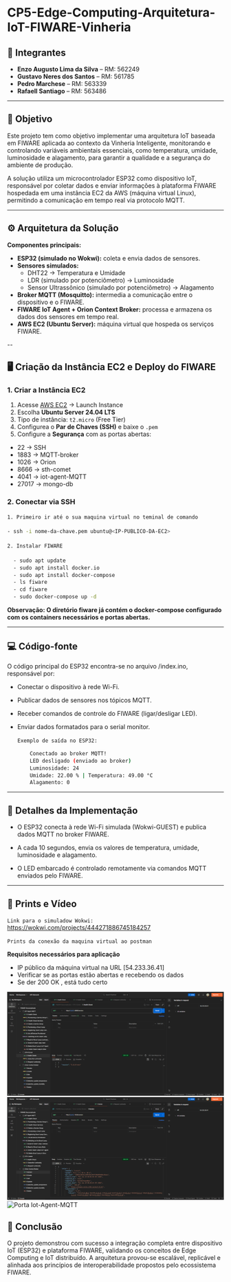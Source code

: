 # CP5-Edge-Computing-Arquitetura-IoT-FIWARE-Vinheria


## 👥 Integrantes
- **Enzo Augusto Lima da Silva** – RM: 562249  
- **Gustavo Neres dos Santos** – RM: 561785  
- **Pedro Marchese** – RM: 563339  
- **Rafaell Santiago** – RM: 563486  

---

## 🎯 Objetivo
Este projeto tem como objetivo implementar uma arquitetura IoT baseada em FIWARE aplicada ao contexto da Vinheria Inteligente, monitorando e controlando variáveis ambientais essenciais, como temperatura, umidade, luminosidade e alagamento, para garantir a qualidade e a segurança do ambiente de produção.

A solução utiliza um microcontrolador ESP32 como dispositivo IoT, responsável por coletar dados e enviar informações à plataforma FIWARE hospedada em uma instância EC2 da AWS (máquina virtual Linux), permitindo a comunicação em tempo real via protocolo MQTT.

---

## ⚙️ Arquitetura da Solução

**Componentes principais:**
- **ESP32 (simulado no Wokwi):** coleta e envia dados de sensores.  
- **Sensores simulados:**
  - DHT22 → Temperatura e Umidade  
  - LDR (simulado por potenciômetro) → Luminosidade  
  - Sensor Ultrassônico (simulado por potenciômetro) → Alagamento  
- **Broker MQTT (Mosquitto):** intermedia a comunicação entre o dispositivo e o FIWARE.  
- **FIWARE IoT Agent + Orion Context Broker:** processa e armazena os dados dos sensores em tempo real.  
- **AWS EC2 (Ubuntu Server):** máquina virtual que hospeda os serviços FIWARE.

--

## 🖥️ Criação da Instância EC2 e Deploy do FIWARE

### 1. Criar a Instância EC2

  1. Acesse [AWS EC2](https://aws.amazon.com/ec2/) → Launch Instance
  2. Escolha **Ubuntu Server 24.04 LTS**
  3. Tipo de instância: `t2.micro` (Free Tier)
  4. Configurea o **Par de Chaves (SSH)** e baixe o `.pem`
  5. Configure a **Segurança** com as portas abertas:
  - 22 → SSH
  - 1883 → MQTT-broker
  - 1026 → Orion 
  - 8666 → sth-comet
  - 4041 → iot-agent-MQTT
  - 27017 → mongo-db

### 2. Conectar via SSH
```bash
1. Primeiro ir até o sua maquina virtual no teminal de comando

- ssh -i nome-da-chave.pem ubuntu@<IP-PUBLICO-DA-EC2>

2. Instalar FIWARE

  - sudo apt update
  - sudo apt install docker.io 
  - sudo apt install docker-compose
  - ls fiware
  - cd fiware
  - sudo docker-compose up -d
```
**Observação: O diretório fiware já contém o docker-compose configurado com os containers necessários e portas abertas.**

---

## 💻 Código-fonte

O código principal do ESP32 encontra-se no arquivo /index.ino, responsável por:

- Conectar o dispositivo à rede Wi-Fi.

- Publicar dados de sensores nos tópicos MQTT.

- Receber comandos de controle do FIWARE (ligar/desligar LED).

- Enviar dados formatados para o serial monitor.
    
    `Exemplo de saída no ESP32:`
    ```bash
        Conectado ao broker MQTT!
        LED desligado (enviado ao broker)
        Luminosidade: 24
        Umidade: 22.00 % | Temperatura: 49.00 °C
        Alagamento: 0
    ```
---

## 🧠 Detalhes da Implementação

- O ESP32 conecta à rede Wi-Fi simulada (Wokwi-GUEST) e publica dados MQTT no broker FIWARE.

- A cada 10 segundos, envia os valores de temperatura, umidade, luminosidade e alagamento.

- O LED embarcado é controlado remotamente via comandos MQTT enviados pelo FIWARE.

---

## 🧾 Prints e Vídeo

`Link para o simuladow Wokwi:` https://wokwi.com/projects/444271886745184257

`Prints da conexão da maquina virtual ao postman`

**Requisitos necessários para aplicação**
- IP público da máquina virtual na URL [54.233.36.41]
- Verificar se as portas estão abertas e recebendo os dados
- Se der 200 OK , está tudo certo

![Porta STH-Comet](./src/images/STH-Comet.png)
![Porta Orion](./src/images/Orion.png)
![Porta Iot-Agent-MQTT](./src/images/Iot-20Agent-20MQTT.png)



## 🧩 Conclusão

O projeto demonstrou com sucesso a integração completa entre dispositivo IoT (ESP32) e plataforma FIWARE, validando os conceitos de Edge Computing e IoT distribuído.
A arquitetura provou-se escalável, replicável e alinhada aos princípios de interoperabilidade propostos pelo ecossistema FIWARE.